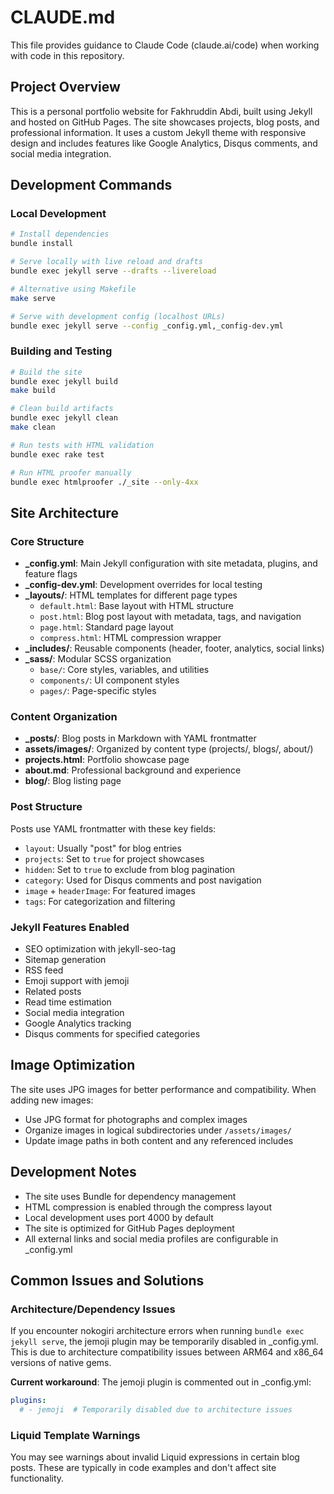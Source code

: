 # CLAUDE.md

This file provides guidance to Claude Code (claude.ai/code) when working with code in this repository.

## Project Overview

This is a personal portfolio website for Fakhruddin Abdi, built using Jekyll and hosted on GitHub Pages. The site showcases projects, blog posts, and professional information. It uses a custom Jekyll theme with responsive design and includes features like Google Analytics, Disqus comments, and social media integration.

## Development Commands

### Local Development
```bash
# Install dependencies
bundle install

# Serve locally with live reload and drafts
bundle exec jekyll serve --drafts --livereload

# Alternative using Makefile
make serve

# Serve with development config (localhost URLs)
bundle exec jekyll serve --config _config.yml,_config-dev.yml
```

### Building and Testing
```bash
# Build the site
bundle exec jekyll build
make build

# Clean build artifacts
bundle exec jekyll clean
make clean

# Run tests with HTML validation
bundle exec rake test

# Run HTML proofer manually
bundle exec htmlproofer ./_site --only-4xx
```

## Site Architecture

### Core Structure
- **_config.yml**: Main Jekyll configuration with site metadata, plugins, and feature flags
- **_config-dev.yml**: Development overrides for local testing
- **_layouts/**: HTML templates for different page types
  - `default.html`: Base layout with HTML structure
  - `post.html`: Blog post layout with metadata, tags, and navigation
  - `page.html`: Standard page layout
  - `compress.html`: HTML compression wrapper
- **_includes/**: Reusable components (header, footer, analytics, social links)
- **_sass/**: Modular SCSS organization
  - `base/`: Core styles, variables, and utilities
  - `components/`: UI component styles
  - `pages/`: Page-specific styles

### Content Organization
- **_posts/**: Blog posts in Markdown with YAML frontmatter
- **assets/images/**: Organized by content type (projects/, blogs/, about/)
- **projects.html**: Portfolio showcase page
- **about.md**: Professional background and experience
- **blog/**: Blog listing page

### Post Structure
Posts use YAML frontmatter with these key fields:
- `layout`: Usually "post" for blog entries
- `projects`: Set to `true` for project showcases
- `hidden`: Set to `true` to exclude from blog pagination
- `category`: Used for Disqus comments and post navigation
- `image` + `headerImage`: For featured images
- `tags`: For categorization and filtering

### Jekyll Features Enabled
- SEO optimization with jekyll-seo-tag
- Sitemap generation
- RSS feed
- Emoji support with jemoji
- Related posts
- Read time estimation
- Social media integration
- Google Analytics tracking
- Disqus comments for specified categories

## Image Optimization

The site uses JPG images for better performance and compatibility. When adding new images:
- Use JPG format for photographs and complex images
- Organize images in logical subdirectories under `/assets/images/`
- Update image paths in both content and any referenced includes

## Development Notes

- The site uses Bundle for dependency management
- HTML compression is enabled through the compress layout
- Local development uses port 4000 by default
- The site is optimized for GitHub Pages deployment
- All external links and social media profiles are configurable in _config.yml

## Common Issues and Solutions

### Architecture/Dependency Issues
If you encounter nokogiri architecture errors when running `bundle exec jekyll serve`, the jemoji plugin may be temporarily disabled in _config.yml. This is due to architecture compatibility issues between ARM64 and x86_64 versions of native gems.

**Current workaround**: The jemoji plugin is commented out in _config.yml:
```yaml
plugins:
  # - jemoji  # Temporarily disabled due to architecture issues
```

### Liquid Template Warnings
You may see warnings about invalid Liquid expressions in certain blog posts. These are typically in code examples and don't affect site functionality.